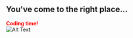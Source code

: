 ## You've come to the right place...
**<span style="color:red">Coding time!</span>**<br/>
![Alt Text](https://media1.tenor.com/images/729c896167ca0fd81b2957465054acc8/tenor.gif?itemid=12868571)
